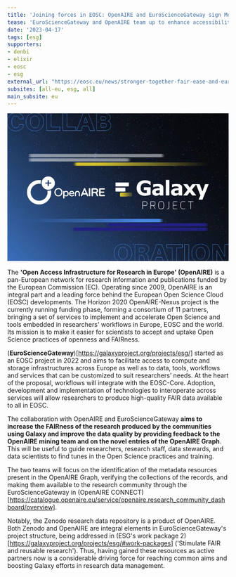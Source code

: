 ```yaml
---
title: 'Joining forces in EOSC: OpenAIRE and EuroScienceGateway sign Memorandum of Understanding'
tease: 'EuroScienceGateway and OpenAIRE team up to enhance accessibility and FAIRness of scientific data from the Galaxy project.'
date: '2023-04-17'
tags: [esg]
supporters:
- denbi
- elixir
- eosc
- esg
external_url: "https://eosc.eu/news/stronger-together-fair-ease-and-eurosciencegateway-join-forces"
subsites: [all-eu, esg, all]
main_subsite: eu
---
```


![MoU_ESG_OpenAIRE](./mou-Galaxy-202d88cb.png)

The **'Open Access Infrastructure for Research in Europe' (OpenAIRE)** is a pan-European network for research information and publications funded by the European Commission (EC). Operating since 2009, OpenAIRE is an integral part and a leading force behind the European Open Science Cloud (EOSC) developments. The Horizon 2020 OpenAIRE-Nexus project is the currently running funding phase, forming a consortium of 11 partners, bringing a set of services to implement and accelerate Open Science and tools embedded in researchers' workflows in Europe, EOSC and the world. Its mission is to make it easier for scientists to accept and uptake Open Science practices of openness and FAIRness.

(**EuroScienceGateway**)[https://galaxyproject.org/projects/esg/] started as an EOSC project in 2022 and aims to facilitate access to compute and storage infrastructures across Europe as well as to data, tools, workflows and services that can be customized to suit researchers’ needs. At the heart of the proposal, workflows will integrate with the EOSC-Core. Adoption, development and implementation of technologies to interoperate across services will allow researchers to produce high-quality FAIR data available to all in EOSC.

The collaboration with OpenAIRE and EuroScienceGateway **aims to increase the FAIRness of the research produced by the communities using Galaxy and improve the data quality by providing feedback to the OpenAIRE mining team and on the novel entries of the OpenAIRE Graph**. This will be useful to guide researchers, research staff, data stewards, and data scientists to find tunes in the Open Science practices and training.

The two teams will focus on the identification of the metadata resources present in the OpenAIRE Graph, verifying the collections of the records, and making them available to the research community through the EuroScienceGateway in (OpenAIRE CONNECT)[https://catalogue.openaire.eu/service/openaire.research_community_dashboard/overview]. 

Notably, the Zenodo research data repository is a product of OpenAIRE. Both Zenodo and OpenAIRE are integral elements in EuroScienceGateway's project structure, being addressed in (ESG's work package 2)[https://galaxyproject.org/projects/esg/#work-packages] ('Stimulate FAIR and reusable research'). Thus, having gained these resources as active partners now is a considerable driving force for reaching common aims and boosting Galaxy efforts in research data management.